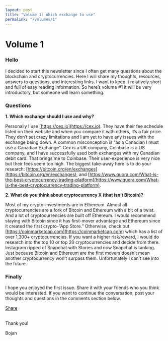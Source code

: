 ```yaml
---
layout: post
title: "Volume 1: Which exchange to use"
permalink: "/volumes/1"
---
```


# Volume 1

### Hello
I decided to start this newsletter since I often get many questions about the blockchain and cryptocurrencies. Here I will share my thoughts, resources, answers to questions, and interesting links. I want to keep it relatively short and full of easy reading information. So here’s volume #1 it will be very introductory, but someone will learn something.

### Questions
**1. Which exchange should I use and why?**

Personally I use [https://cex.io](https://cex.io). They have their fee schedule listed on their website and when you compare it with others, it’s a fair price. They don’t set crazy limitations and I am yet to have any issues with the exchange being down. A common misconception is “as a Canadian I must use a Canadian Exchange”. Cex is a UK company, Coinbase is a US company, and I have successfully used both exchanges with my Canadian debit card. That brings me to Coinbase. Their user-experience is very nice but their fees seem too high. The biggest take-away here is to do your research: [https://bitcoin.org/en/exchanges](https://bitcoin.org/en/exchanges), and [https://www.quora.com/What-is-the-best-cryptocurrency-trading-platform](https://www.quora.com/What-is-the-best-cryptocurrency-trading-platform).

**2. What do you think about cryptocurrency X (that isn’t Bitcoin)?**

Most of my crypto-investments are in Ethereum. Almost all cryptocurrencies are a fork of Bitcoin and Ethereum with a bit of a twist. And a lot of cryptocurrencies are built off Ethereum. I would recommend staying with Bitcoin since it has first-mover advantage and Ethereum since it created the first crypto-”App Store.” Otherwise, check out [https://coinmarketcap.com](https://coinmarketcap.com) which has a list of over 1,300+ cryptocurrencies. If you want a higher risk/reward, I would do research into the top 10 or top 20 cryptocurrencies and decide from there. Instagram ripped of Snapchat with Stories and now Snapchat is tanking. Just because Bitcoin and Ethereum are the first movers doesn’t mean another cryptocurrency won’t surpass them. Unfortunately I can’t see into the future.

### Finally
I hope you enjoyed the first issue. Share it with your friends who you think would be interested. If you want to continue the conversation, post your thoughts and questions in the comments section below.

<div class="fb-share-button" data-href="https://readcryptonews.com" data-layout="button" data-size="large" data-mobile-iframe="true"><a class="fb-xfbml-parse-ignore" target="\_blank" href="https://www.facebook.com/sharer/sharer.php?u=https%3A%2F%2Freadcryptonews.com%2F&amp;src=sdkpreparse">Share</a></div>
<br />

Thank you!

Bojan
